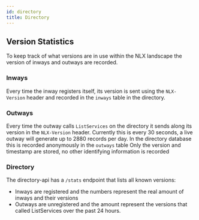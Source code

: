 ```yaml
---
id: directory
title: Directory
---
```


## Version Statistics

To keep track of what versions are in use within the NLX landscape the version of inways and outways are recorded.

### Inways

Every time the inway registers itself, its version is sent using the `NLX-Version` header and recorded in the `inways` table in the directory.

### Outways

Every time the outway calls `ListServices` on the directory it sends along its version in the `NLX-Version` header.
Currently this is every 30 seconds, a live outway will generate up to 2880 records per day.
In the directory database this is recorded anonymously in the `outways` table
Only the version and timestamp are stored, no other identifying information is recorded

### Directory

The directory-api has a `/stats` endpoint that lists all known versions:
- Inways are registered and the numbers represent the real amount of inways and their versions
- Outways are unregistered and the amount represent the versions that called ListServices over the past 24 hours.
